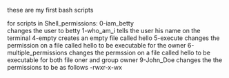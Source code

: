 these are my first bash scripts

for scripts in Shell_permissions:
0-iam_betty  
changes the user to betty
1-who_am_i
tells the user his name on the terminal
4-empty
creates an empty file called hello
5-execute
changes the permission on a file called hello to be executable for the owner
6-multiple_permissions
changes the permssion on a file called hello to be executable for both file oner and group owner
9-John_Doe
changes the the permissions to be as follows -rwxr-x-wx
